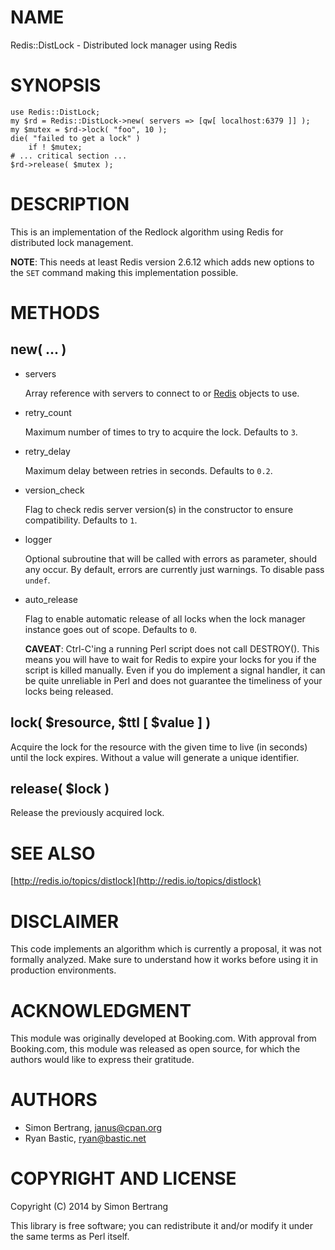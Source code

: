 # NAME

Redis::DistLock - Distributed lock manager using Redis

# SYNOPSIS

    use Redis::DistLock;
    my $rd = Redis::DistLock->new( servers => [qw[ localhost:6379 ]] );
    my $mutex = $rd->lock( "foo", 10 );
    die( "failed to get a lock" )
        if ! $mutex;
    # ... critical section ...
    $rd->release( $mutex );

# DESCRIPTION

This is an implementation of the Redlock algorithm using Redis for distributed
lock management.

**NOTE**: This needs at least Redis version 2.6.12 which adds new options
to the `SET` command making this implementation possible.

# METHODS

## new( ... )

- servers

    Array reference with servers to connect to or [Redis](https://metacpan.org/pod/Redis) objects to use.

- retry\_count

    Maximum number of times to try to acquire the lock. Defaults to `3`.

- retry\_delay

    Maximum delay between retries in seconds. Defaults to `0.2`.

- version\_check

    Flag to check redis server version(s) in the constructor to ensure compatibility.
    Defaults to `1`.

- logger

    Optional subroutine that will be called with errors as parameter, should any occur.
    By default, errors are currently just warnings. To disable pass `undef`.

- auto\_release

    Flag to enable automatic release of all locks when the lock manager instance
    goes out of scope. Defaults to `0`.

    **CAVEAT**: Ctrl-C'ing a running Perl script does not call DESTROY().
    This means you will have to wait for Redis to expire your locks for you if the script is killed manually.
    Even if you do implement a signal handler, it can be quite unreliable in Perl and does not guarantee
    the timeliness of your locks being released.

## lock( $resource, $ttl \[ $value \] )

Acquire the lock for the resource with the given time to live (in seconds)
until the lock expires. Without a value will generate a unique identifier.

## release( $lock )

Release the previously acquired lock.

# SEE ALSO

[http://redis.io/topics/distlock](http://redis.io/topics/distlock)

# DISCLAIMER

This code implements an algorithm which is currently a proposal, it was not
formally analyzed. Make sure to understand how it works before using it in
production environments.

# ACKNOWLEDGMENT

This module was originally developed at Booking.com. With approval from
Booking.com, this module was released as open source, for which the authors
would like to express their gratitude.

# AUTHORS

- Simon Bertrang, <janus@cpan.org>
- Ryan Bastic, <ryan@bastic.net>

# COPYRIGHT AND LICENSE

Copyright (C) 2014 by Simon Bertrang

This library is free software; you can redistribute it and/or modify
it under the same terms as Perl itself.
